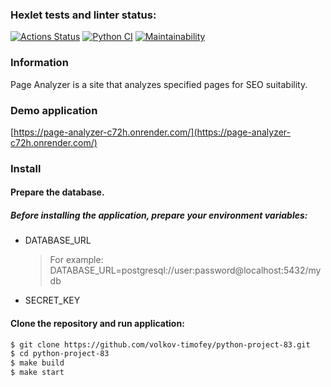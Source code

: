 ### Hexlet tests and linter status:
[![Actions Status](https://github.com/volkov-timofey/python-project-83/actions/workflows/hexlet-check.yml/badge.svg)](https://github.com/volkov-timofey/python-project-83/actions)
[![Python CI](https://github.com/volkov-timofey/python-project-83/actions/workflows/pyci.yml/badge.svg)](https://github.com/volkov-timofey/python-project-83/actions/workflows/pyci.yml)
[![Maintainability](https://api.codeclimate.com/v1/badges/4939aaceb73bd854568b/maintainability)](https://codeclimate.com/github/volkov-timofey/python-project-83/maintainability)


### Information
Page Analyzer is a site that analyzes specified pages for SEO suitability.

### Demo application
[https://page-analyzer-c72h.onrender.com/](https://page-analyzer-c72h.onrender.com/)

### Install

#### Prepare the database.

##### Before installing the application, prepare your environment variables:
* DATABASE_URL
    > For example: DATABASE_URL=postgresql://user:password@localhost:5432/mydb
* SECRET_KEY

#### Clone the repository and run application:
```bash
$ git clone https://github.com/volkov-timofey/python-project-83.git
$ cd python-project-83
$ make build
$ make start
```